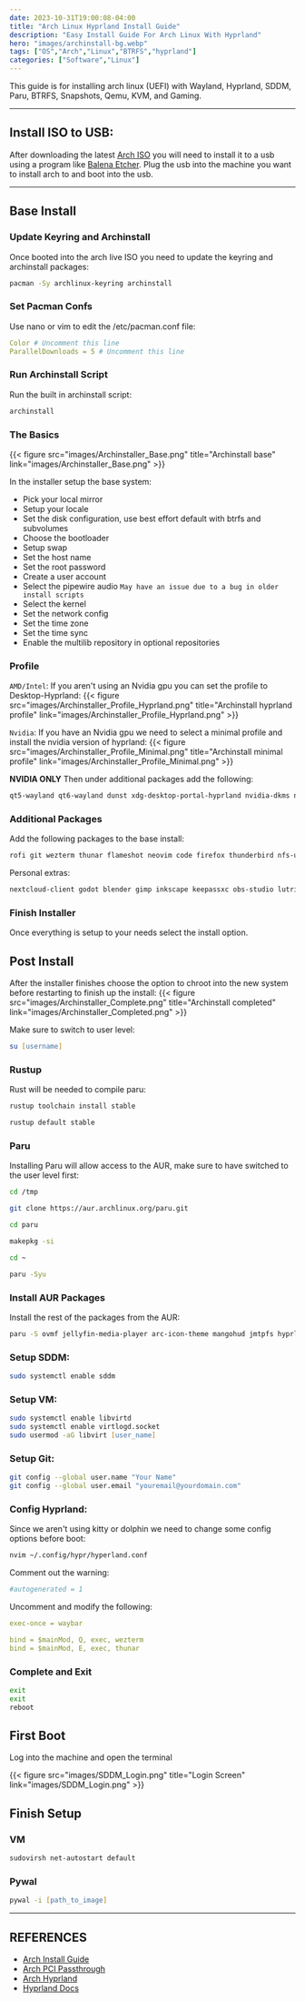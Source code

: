 ```yaml
---
date: 2023-10-31T19:00:08-04:00
title: "Arch Linux Hyprland Install Guide"
description: "Easy Install Guide For Arch Linux With Hyprland"
hero: "images/archinstall-bg.webp"
tags: ["OS","Arch","Linux","BTRFS","hyprland"]
categories: ["Software","Linux"]
---
```


This guide is for installing arch linux (UEFI) with Wayland, Hyprland, SDDM, Paru, BTRFS, Snapshots, Qemu, KVM, and Gaming.

<!--more-->

___

## Install ISO to USB:

After downloading the latest [Arch ISO](https://archlinux.org/download/) you will need to install it to a usb using a program like [Balena Etcher](https://github.com/balena-io/etcher). Plug the usb into the machine you want to install arch to and boot into the usb.

___

## Base Install

### Update Keyring and Archinstall

Once booted into the arch live ISO you need to update the keyring and archinstall packages:

```zsh
pacman -Sy archlinux-keyring archinstall
```

### Set Pacman Confs

Use nano or vim to edit the /etc/pacman.conf file:

```yml
Color # Uncomment this line
ParallelDownloads = 5 # Uncomment this line
```

### Run Archinstall Script

Run the built in archinstall script:

```zsh
archinstall
```
### The Basics

{{< figure src="images/Archinstaller_Base.png" title="Archinstall base" link="images/Archinstaller_Base.png" >}}

In the installer setup the base system:
- Pick your local mirror
- Setup your locale
- Set the disk configuration, use best effort default with btrfs and subvolumes
- Choose the bootloader
- Setup swap
- Set the host name
- Set the root password
- Create a user account
- Select the pipewire audio `May have an issue due to a bug in older install scripts`
- Select the kernel
- Set the network config
- Set the time zone
- Set the time sync
- Enable the multilib repository in optional repositories

### Profile

`AMD/Intel`:
If you aren't using an Nvidia gpu you can set the profile to Desktop-Hyprland:
{{< figure src="images/Archinstaller_Profile_Hyprland.png" title="Archinstall hyprland profile" link="images/Archinstaller_Profile_Hyprland.png" >}}

`Nvidia`:
If you have an Nvidia gpu we need to select a minimal profile and install the nvidia version of hyprland:
{{< figure src="images/Archinstaller_Profile_Minimal.png" title="Archinstall minimal profile" link="images/Archinstaller_Profile_Minimal.png" >}}

**NVIDIA ONLY** Then under additional packages add the following:

```zsh
qt5-wayland qt6-wayland dunst xdg-desktop-portal-hyprland nvidia-dkms nvidia-utils nvidia-settings polkit sddm
```

### Additional Packages

Add the following packages to the base install:

```zsh
rofi git wezterm thunar flameshot neovim code firefox thunderbird nfs-utils fish bash-completion base-devel libreoffice-still mpv gvfs tumbler thunar-volman thunar-archive-plugin thunar-media-tags-plugin lib32-nvidia-utils grim ttf-liberation wl-clipboard python-pywal swayidle swappy cliphist less pacman-contrib swtpm rofi-calc

```

Personal extras:

```zsh
nextcloud-client godot blender gimp inkscape keepassxc obs-studio lutris steam discord qemu-full xdotool virt-manager libvirt nerd-fonts kdenlive rustup lsd gvfsa libvpx libde265 xvidcore winetricks vulkan-icd-loader lib32-vulkan-icd-loader eza trizen
```

### Finish Installer

Once everything is setup to your needs select the install option.

## Post Install

After the installer finishes choose the option to chroot into the new system before restarting to finish up the install:
{{< figure src="images/Archinstaller_Complete.png" title="Archinstall completed" link="images/Archinstaller_Completed.png" >}}

Make sure to switch to user level:

```zsh
su [username]
```


### Rustup

Rust will be needed to compile paru:

```zsh
rustup toolchain install stable

rustup default stable
```

### Paru

Installing Paru will allow access to the AUR, make sure to have switched to the user level first:

```zsh
cd /tmp

git clone https://aur.archlinux.org/paru.git

cd paru

makepkg -si

cd ~

paru -Syu
```

### Install AUR Packages

Install the rest of the packages from the AUR:

```zsh
paru -S ovmf jellyfin-media-player arc-icon-theme mangohud jmtpfs hyprland-nvidia waybar-hyprland swww sddm-sugar-dark wlogout ant-dracula-gtk-theme
```

### Setup SDDM:

```zsh
sudo systemctl enable sddm
```

### Setup VM:

```zsh
sudo systemctl enable libvirtd
sudo systemctl enable virtlogd.socket
sudo usermod -aG libvirt [user_name]
```

### Setup Git:

```zsh
git config --global user.name "Your Name"
git config --global user.email "youremail@yourdomain.com"
```

### Config Hyprland:

Since we aren't using kitty or dolphin we need to change some config options before boot:

```zsh
nvim ~/.config/hypr/hyperland.conf
```

Comment out the warning:

```yml
#autogenerated = 1
```

Uncomment and modify the following:

```yml
exec-once = waybar

bind = $mainMod, Q, exec, wezterm
bind = $mainMod, E, exec, thunar
```

### Complete and Exit

```zsh
exit
exit
reboot
```

## First Boot

Log into the machine and open the terminal

{{< figure src="images/SDDM_Login.png" title="Login Screen" link="images/SDDM_Login.png" >}}

## Finish Setup

### VM

```zsh
sudovirsh net-autostart default
```

### Pywal

```zsh
pywal -i [path_to_image]
```
___

## REFERENCES

- [Arch Install Guide](https://wiki.archlinux.org/title/Installation_guide)
- [Arch PCI Passthrough](https://wiki.archlinux.org/title/PCI_passthrough_via_OVMF)
- [Arch Hyprland](https://wiki.archlinux.org/title/Hyprland)
- [Hyprland Docs](https://wiki.hyprland.org/Getting-Started/Installation/)
